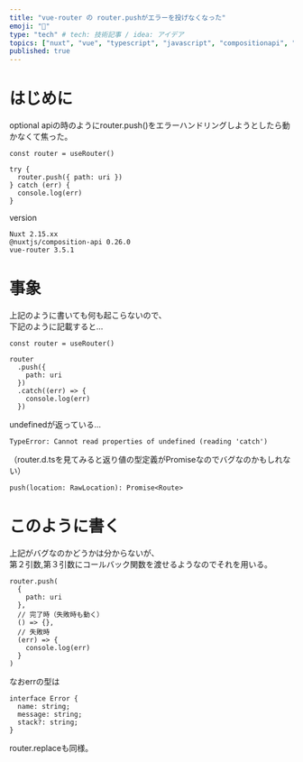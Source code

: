 ```yaml
---
title: "vue-router の router.pushがエラーを投げなくなった"
emoji: "👋"
type: "tech" # tech: 技術記事 / idea: アイデア
topics: ["nuxt", "vue", "typescript", "javascript", "compositionapi", "vue-router"]
published: true
---
```


# はじめに

optional apiの時のようにrouter.push()をエラーハンドリングしようとしたら動かなくて焦った。
```
const router = useRouter()

try {
  router.push({ path: uri })
} catch (err) {
  console.log(err)
}
```

version
```
Nuxt 2.15.xx
@nuxtjs/composition-api 0.26.0
vue-router 3.5.1
```

# 事象

上記のように書いても何も起こらないので、  
下記のように記載すると...

```
const router = useRouter()

router
  .push({
    path: uri
  })
  .catch((err) => {
    console.log(err)
  })
```

undefinedが返っている...
```
TypeError: Cannot read properties of undefined (reading 'catch')
```

（router.d.tsを見てみると返り値の型定義がPromise<Route>なのでバグなのかもしれない）
```
push(location: RawLocation): Promise<Route>
```

# このように書く

上記がバグなのかどうかは分からないが、  
第２引数,第３引数にコールバック関数を渡せるようなのでそれを用いる。  

```
router.push(
  {
    path: uri
  },
  // 完了時（失敗時も動く）
  () => {},
  // 失敗時
  (err) => {
    console.log(err)
  }
)
```

なおerrの型は
```
interface Error {
  name: string;
  message: string;
  stack?: string;
}
```

router.replaceも同様。